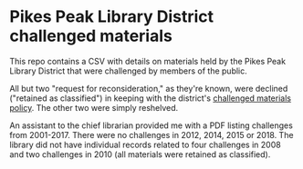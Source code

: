 # Pikes Peak Library District challenged materials
This repo contains a CSV with details on materials held by the Pikes Peak Library District that were challenged by members of the public.

All but two "request for reconsideration," as they're known, were declined ("retained as classified") in keeping with the district's [challenged materials policy](https://ppld.org/challenged-materials-policy). The other two were simply reshelved.

An assistant to the chief librarian provided me with a PDF listing challenges from 2001-2017. There were no challenges in 2012, 2014, 2015 or 2018. The library did not have individual records related to four challenges in 2008 and two challenges in 2010 (all materials were retained as classified).
